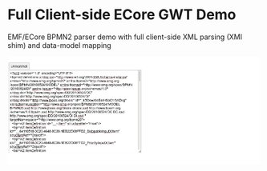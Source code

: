 # Full Client-side ECore GWT Demo 

EMF/ECore BPMN2 parser demo with full client-side XML parsing (XMI shim) and data-model mapping
 
 ![screen](imgs/screen.gif)
 
 
